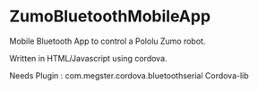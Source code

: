 ZumoBluetoothMobileApp
======================

Mobile Bluetooth App to control a Pololu Zumo robot.

Written in HTML/Javascript using cordova.

Needs Plugin : com.megster.cordova.bluetoothserial
Cordova-lib
